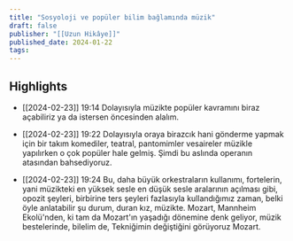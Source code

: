 ```yaml
---
title: "Sosyoloji ve popüler bilim bağlamında müzik"
draft: false
publisher: "[[Uzun Hikâye]]"
published_date: 2024-01-22
tags:
---
```



## Highlights
* [[2024-02-23]] 19:14  Dolayısıyla müzikte popüler kavramını biraz açabiliriz ya da istersen öncesinden alalım.

* [[2024-02-23]] 19:22  Dolayısıyla oraya birazcık hani gönderme yapmak için bir takım komediler, teatral, pantomimler vesaireler müzikle yapılırken o çok popüler hale gelmiş. Şimdi bu aslında operanın atasından bahsediyoruz.

* [[2024-02-23]] 19:24  Bu, daha büyük orkestraların kullanımı, fortelerin, yani müzikteki en yüksek sesle en düşük sesle aralarının açılması gibi, opozit şeyleri, birbirine ters şeyleri fazlasıyla kullandığımız zaman, belki öyle anlatabilir şu durum, duran kız, müzikte. Mozart, Mannheim Ekolü'nden, ki tam da Mozart'ın yaşadığı dönemine denk geliyor, müzik bestelerinde, bilelim de, Tekniğimin değiştiğini görüyoruz Mozart.

